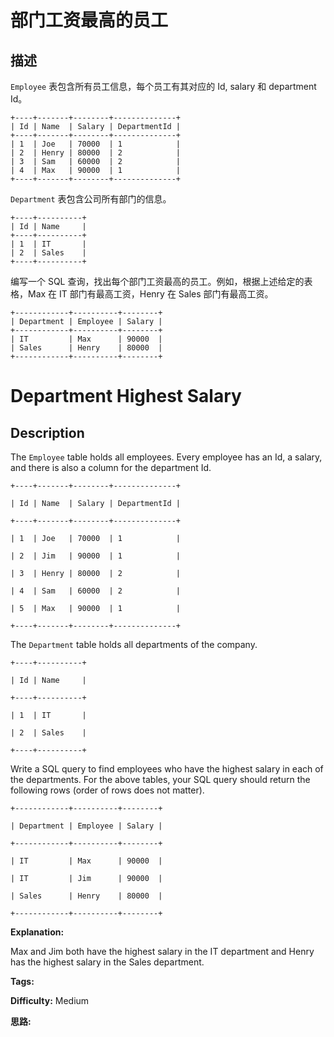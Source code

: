 # 部门工资最高的员工

## 描述

`Employee` 表包含所有员工信息，每个员工有其对应的 Id, salary 和 department Id。

    
    
    +----+-------+--------+--------------+
    | Id | Name  | Salary | DepartmentId |
    +----+-------+--------+--------------+
    | 1  | Joe   | 70000  | 1            |
    | 2  | Henry | 80000  | 2            |
    | 3  | Sam   | 60000  | 2            |
    | 4  | Max   | 90000  | 1            |
    +----+-------+--------+--------------+
    

`Department` 表包含公司所有部门的信息。

    
    
    +----+----------+
    | Id | Name     |
    +----+----------+
    | 1  | IT       |
    | 2  | Sales    |
    +----+----------+
    

编写一个 SQL 查询，找出每个部门工资最高的员工。例如，根据上述给定的表格，Max 在 IT 部门有最高工资，Henry 在 Sales 部门有最高工资。

    
    
    +------------+----------+--------+
    | Department | Employee | Salary |
    +------------+----------+--------+
    | IT         | Max      | 90000  |
    | Sales      | Henry    | 80000  |
    +------------+----------+--------+
    



# Department Highest Salary

## Description



The `Employee` table holds all employees. Every employee has an Id, a salary, and there is also a column for the department Id.

    
    
    +----+-------+--------+--------------+
    | Id | Name  | Salary | DepartmentId |
    +----+-------+--------+--------------+
    | 1  | Joe   | 70000  | 1            |
    | 2  | Jim   | 90000  | 1            |
    | 3  | Henry | 80000  | 2            |
    | 4  | Sam   | 60000  | 2            |
    | 5  | Max   | 90000  | 1            |
    +----+-------+--------+--------------+
    

The `Department` table holds all departments of the company.

    
    
    +----+----------+
    | Id | Name     |
    +----+----------+
    | 1  | IT       |
    | 2  | Sales    |
    +----+----------+
    

Write a SQL query to find employees who have the highest salary in each of the departments. For the above tables, your SQL query should return the following rows (order of rows does not matter).

    
    
    +------------+----------+--------+
    | Department | Employee | Salary |
    +------------+----------+--------+
    | IT         | Max      | 90000  |
    | IT         | Jim      | 90000  |
    | Sales      | Henry    | 80000  |
    +------------+----------+--------+
    

**Explanation:**

Max and Jim both have the highest salary in the IT department and Henry has the highest salary in the Sales department.


**Tags:** 

**Difficulty:** Medium

**思路:**
